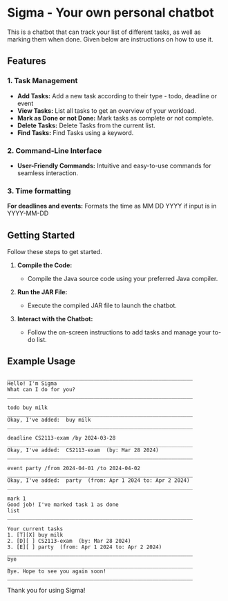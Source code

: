 # Sigma - Your own personal chatbot

This is a chatbot that can track your list of different tasks, as well as marking them when done. Given below are instructions on how to use it.

## Features

### 1. Task Management
- **Add Tasks:** Add a new task according to their type - todo, deadline or event
- **View Tasks:** List all tasks to get an overview of your workload.
- **Mark as Done or not Done:** Mark tasks as complete or not complete.
- **Delete Tasks:** Delete Tasks from the current list.
- **Find Tasks:** Find Tasks using a keyword.

### 2. Command-Line Interface
- **User-Friendly Commands:** Intuitive and easy-to-use commands for seamless interaction.

### 3. Time formatting
**For deadlines and events:** Formats the time as MM DD YYYY if input is in YYYY-MM-DD

## Getting Started

Follow these steps to get started.

1. **Compile the Code:**
   - Compile the Java source code using your preferred Java compiler.

2. **Run the JAR File:**
   - Execute the compiled JAR file to launch the chatbot.

3. **Interact with the Chatbot:**
   - Follow the on-screen instructions to add tasks and manage your to-do list.

## Example Usage

```plaintext
____________________________________________________________
Hello! I'm Sigma
What can I do for you?
____________________________________________________________

todo buy milk
____________________________________________________________
Okay, I've added:  buy milk
____________________________________________________________

deadline CS2113-exam /by 2024-03-28
____________________________________________________________
Okay, I've added:  CS2113-exam  (by: Mar 28 2024)
____________________________________________________________

event party /from 2024-04-01 /to 2024-04-02
____________________________________________________________
Okay, I've added:  party  (from: Apr 1 2024 to: Apr 2 2024)
____________________________________________________________

mark 1
Good job! I've marked task 1 as done
list
____________________________________________________________

Your current tasks
1. [T][X] buy milk
2. [D][ ] CS2113-exam  (by: Mar 28 2024)
3. [E][ ] party  (from: Apr 1 2024 to: Apr 2 2024)
____________________________________________________________
bye
____________________________________________________________
Bye. Hope to see you again soon!
____________________________________________________________
```

Thank you for using Sigma!
